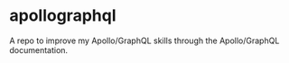 # apollographql

A repo to improve my Apollo/GraphQL skills through the Apollo/GraphQL documentation.
